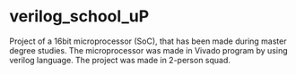 # verilog_school_uP
Project of a 16bit microprocessor (SoC), that has been made during master degree studies. The microprocessor was made in Vivado program by using verilog language.
The project was made in 2-person squad.